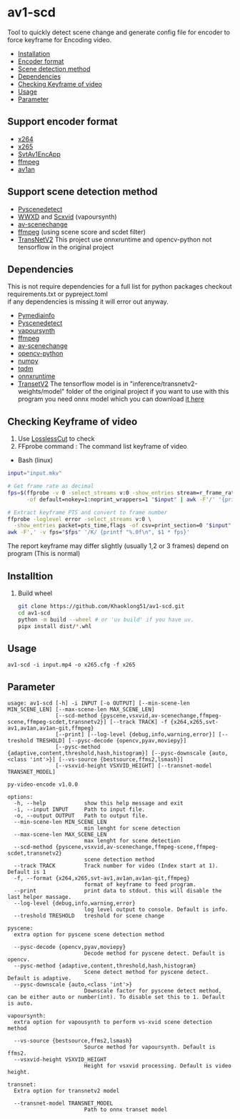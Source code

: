 # av1-scd

Tool to quickly detect scene change and generate config file for encoder to force keyframe for Encoding video.

- [Installation](#installtion)
- [Encoder format](#support-encoder-format)
- [Scene detection method](#support-scene-detection-method)
- [Dependencies](#dependencies)
- [Checking Keyframe of video](#checking-keyframe-of-video)
- [Usage](#usage)
- [Parameter](#parameter)

## Support encoder format

- [x264](https://www.videolan.org/developers/x264.html)
- [x265](https://www.videolan.org/developers/x265.html)
- [SvtAv1EncApp](https://gitlab.com/AOMediaCodec/SVT-AV1)
- [ffmpeg](https://www.ffmpeg.org/)
- [av1an](https://github.com/rust-av/Av1an)

## Support scene detection method

- [Pyscenedetect](https://github.com/Breakthrough/PySceneDetect)
- [WWXD](https://github.com/dubhater/vapoursynth-wwxd) and [Scxvid](https://github.com/dubhater/vapoursynth-scxvid) (vapoursynth)
- [av-scenechange](https://github.com/rust-av/av-scenechange)
- [ffmpeg](https://www.ffmpeg.org/) (using scene score and scdet filter)
- [TransNetV2](https://github.com/soCzech/TransNetV2.git) This project use onnxruntime and opencv-python not tensorflow in the original project

## Dependencies

This is not require dependencies for a full list for python packages checkout requirements.txt or pypreject.toml\
if any dependencies is missing it will error out anyway.

- [Pymediainfo](https://github.com/sbraz/pymediainfo)
- [Pyscenedetect](https://github.com/Breakthrough/PySceneDetect)
- [vapoursynth](https://github.com/vapoursynth/vapoursynth)
- [ffmpeg](https://www.ffmpeg.org/)
- [av-scenechange](https://github.com/rust-av/av-scenechange)
- [opencv-python](https://github.com/opencv/opencv-python)
- [numpy](https://github.com/numpy/numpy)
- [tqdm](https://github.com/tqdm/tqdm.git)
- [onnxruntime](https://github.com/microsoft/onnxruntime)
- [TransetV2](https://github.com/soCzech/TransNetV2.git) The tensorflow model is in "inference/transnetv2-weights/model" folder of the original project if you want to use with this program you need onnx model which you can download [it here](https://huggingface.co/elya5/transnetv2/tree/main)

## Checking Keyframe of video

1. Use [LosslessCut](https://github.com/mifi/lossless-cut) to check
2. FFprobe command : The command list keyframe of video

- Bash (linux)

```bash
input="input.mkv"

# Get frame rate as decimal
fps=$(ffprobe -v 0 -select_streams v:0 -show_entries stream=r_frame_rate \
      -of default=nokey=1:noprint_wrappers=1 "$input" | awk -F'/' '{printf "%.0f", $1 / ($2 ? $2 : 1)}')

# Extract keyframe PTS and convert to frame number
ffprobe -loglevel error -select_streams v:0 \
  -show_entries packet=pts_time,flags -of csv=print_section=0 "$input" |
awk -F',' -v fps="$fps" '/K/ {printf "%.0f\n", $1 * fps}'
```

The report keyframe may differ slightly (usually 1,2 or 3 frames) depend on program (This is normal)

## Installtion

1. Build wheel

   ```bash
   git clone https://github.com/Khaoklong51/av1-scd.git
   cd av1-scd
   python -m build --wheel # or 'uv build' if you have uv.
   pipx install dist/*.whl
    ```

## Usage

`av1-scd -i input.mp4 -o x265.cfg -f x265`

## Parameter

```text
usage: av1-scd [-h] -i INPUT [-o OUTPUT] [--min-scene-len MIN_SCENE_LEN] [--max-scene-len MAX_SCENE_LEN]
               [--scd-method {pyscene,vsxvid,av-scenechange,ffmpeg-scene,ffmpeg-scdet,transnetv2}] [--track TRACK] -f {x264,x265,svt-av1,av1an,av1an-git,ffmpeg}
               [--print] [--log-level {debug,info,warning,error}] [--treshold TRESHOLD] [--pysc-decode {opencv,pyav,moviepy}]
               [--pysc-method {adaptive,content,threshold,hash,histogram}] [--pysc-downscale {auto,<class 'int'>}] [--vs-source {bestsource,ffms2,lsmash}]
               [--vsxvid-height VSXVID_HEIGHT] [--transnet-model TRANSNET_MODEL]

py-video-encode v1.0.0

options:
  -h, --help            show this help message and exit
  -i, --input INPUT     Path to input file.
  -o, --output OUTPUT   Path to output file.
  --min-scene-len MIN_SCENE_LEN
                        min lenght for scene detection
  --max-scene-len MAX_SCENE_LEN
                        max lenght for scene detection
  --scd-method {pyscene,vsxvid,av-scenechange,ffmpeg-scene,ffmpeg-scdet,transnetv2}
                        scene detection method
  --track TRACK         Track number for video (Index start at 1). Default is 1
  -f, --format {x264,x265,svt-av1,av1an,av1an-git,ffmpeg}
                        format of keyframe to feed program.
  --print               print data to stdout. this will disable the last helper massage.
  --log-level {debug,info,warning,error}
                        log level output to console. Default is info.
  --treshold TRESHOLD   treshold for scene change

pyscene:
  extra option for pyscene scene detection method

  --pysc-decode {opencv,pyav,moviepy}
                        Decode method for pyscene detect. Default is opencv.
  --pysc-method {adaptive,content,threshold,hash,histogram}
                        Scene detect method for pyscene detect. Default is adaptive.
  --pysc-downscale {auto,<class 'int'>}
                        Downscale factor for pyscene detect method, can be either auto or number(int). To disable set this to 1. Default is auto.

vapoursynth:
  extra option for vapousynth to perform vs-xvid scene detection method

  --vs-source {bestsource,ffms2,lsmash}
                        Source method for vapoursynth. Default is ffms2.
  --vsxvid-height VSXVID_HEIGHT
                        Height for vsxvid processing. Default is video height.

transnet:
  Extra option for transnetv2 model

  --transnet-model TRANSNET_MODEL
                        Path to onnx transet model
```
